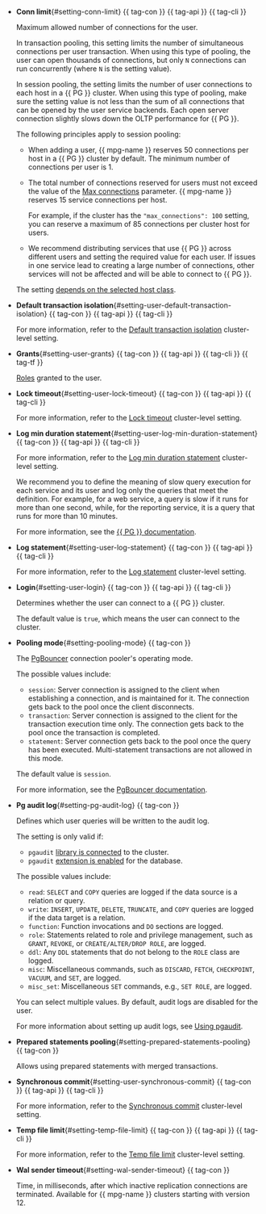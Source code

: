 - **Conn limit**{#setting-conn-limit} {{ tag-con }} {{ tag-api }} {{ tag-cli }}

  Maximum allowed number of connections for the user.

  In transaction pooling, this setting limits the number of simultaneous connections per user transaction. When using this type of pooling, the user can open thousands of connections, but only `N` connections can run concurrently (where `N` is the setting value).

  In session pooling, the setting limits the number of user connections to each host in a {{ PG }} cluster. When using this type of pooling, make sure the setting value is not less than the sum of all connections that can be opened by the user service backends. Each open server connection slightly slows down the OLTP performance for {{ PG }}.

  The following principles apply to session pooling:

  - When adding a user, {{ mpg-name }} reserves 50 connections per host in a {{ PG }} cluster by default. The minimum number of connections per user is 1.
  - The total number of connections reserved for users must not exceed the value of the [Max connections](../../managed-postgresql/concepts/settings-list.md#setting-max-connections) parameter. {{ mpg-name }} reserves 15 service connections per host.

    For example, if the cluster has the `"max_connections": 100` setting, you can reserve a maximum of 85 connections per cluster host for users.

  - We recommend distributing services that use {{ PG }} across different users and setting the required value for each user. If issues in one service lead to creating a large number of connections, other services will not be affected and will be able to connect to {{ PG }}.

  The setting [depends on the selected host class](#settings-instance-dependent).

- **Default transaction isolation**{#setting-user-default-transaction-isolation} {{ tag-con }} {{ tag-api }} {{ tag-cli }}

   For more information, refer to the [Default transaction isolation](#setting-default-transaction-isolation) cluster-level setting.

- **Grants**{#setting-user-grants} {{ tag-con }} {{ tag-api }} {{ tag-cli }} {{ tag-tf }}

   [Roles](../../managed-postgresql/concepts/roles.md) granted to the user.

- **Lock timeout**{#setting-user-lock-timeout} {{ tag-con }} {{ tag-api }} {{ tag-cli }}

   For more information, refer to the [Lock timeout](#setting-lock-timeout) cluster-level setting.

- **Log min duration statement**{#setting-user-log-min-duration-statement} {{ tag-con }} {{ tag-api }} {{ tag-cli }}

   For more information, refer to the [Log min duration statement](#setting-log-min-duration-statement) cluster-level setting.

  We recommend you to define the meaning of slow query execution for each service and its user and log only the queries that meet the definition. For example, for a web service, a query is slow if it runs for more than one second, while, for the reporting service, it is a query that runs for more than 10 minutes.

  For more information, see the [{{ PG }} documentation](https://www.postgresql.org/docs/current/runtime-config-logging.html).

- **Log statement**{#setting-user-log-statement} {{ tag-con }} {{ tag-api }} {{ tag-cli }}

   For more information, refer to the [Log statement](#setting-log-statement) cluster-level setting.

- **Login**{#setting-user-login} {{ tag-con }} {{ tag-api }} {{ tag-cli }}

   Determines whether the user can connect to a {{ PG }} cluster.

   The default value is `true`, which means the user can connect to the cluster.

- **Pooling mode**{#setting-pooling-mode} {{ tag-con }}

   The [PgBouncer](https://www.pgbouncer.org/) connection pooler's operating mode.

   The possible values include:

   * `session`: Server connection is assigned to the client when establishing a connection, and is maintained for it. The connection gets back to the pool once the client disconnects.
   * `transaction`: Server connection is assigned to the client for the transaction execution time only. The connection gets back to the pool once the transaction is completed.
   * `statement`: Server connection gets back to the pool once the query has been executed. Multi-statement transactions are not allowed in this mode.

   The default value is `session`.

  For more information, see the [PgBouncer documentation](https://www.pgbouncer.org/usage).

- **Pg audit log**{#setting-pg-audit-log} {{ tag-con }}

   Defines which user queries will be written to the audit log.

   The setting is only valid if:

   * `pgaudit` [library is connected](../../managed-postgresql/operations/extensions/cluster-extensions.md#libraries-connection) to the cluster.
   * `pgaudit` [extension is enabled](../../managed-postgresql/operations/extensions/cluster-extensions.md#update-extensions) for the database.

   The possible values include:

   * `read`: `SELECT` and `COPY` queries are logged if the data source is a relation or query.
   * `write`: `INSERT`, `UPDATE`, `DELETE`, `TRUNCATE`, and `COPY` queries are logged if the data target is a relation.
   * `function`: Function invocations and `DO` sections are logged.
   * `role`: Statements related to role and privilege management, such as `GRANT`, `REVOKE`, or `CREATE/ALTER/DROP ROLE`, are logged.
   * `ddl`: Any `DDL` statements that do not belong to the `ROLE` class are logged.
   * `misc`: Miscellaneous commands, such as `DISCARD`, `FETCH`, `CHECKPOINT`, `VACUUM`, and `SET`, are logged.
   * `misc_set`: Miscellaneous `SET` commands, e.g., `SET ROLE`, are logged.

   You can select multiple values. By default, audit logs are disabled for the user.

   For more information about setting up audit logs, see [Using pgaudit](../../managed-postgresql/operations/extensions/pgaudit.md).

- **Prepared statements pooling**{#setting-prepared-statements-pooling} {{ tag-con }}

   Allows using prepared statements with merged transactions.

- **Synchronous commit**{#setting-user-synchronous-commit} {{ tag-con }} {{ tag-api }} {{ tag-cli }}

   For more information, refer to the [Synchronous commit](#setting-synchronous-commit) cluster-level setting.

- **Temp file limit**{#setting-temp-file-limit} {{ tag-con }} {{ tag-api }} {{ tag-cli }}

   For more information, refer to the [Temp file limit](#setting-temp-file-limit) cluster-level setting.

- **Wal sender timeout**{#setting-wal-sender-timeout} {{ tag-con }}

   Time, in milliseconds, after which inactive replication connections are terminated. Available for {{ mpg-name }} clusters starting with version 12.
